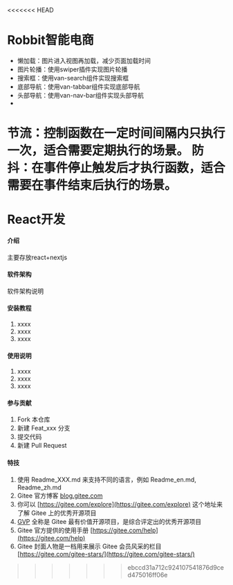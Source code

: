<<<<<<< HEAD
# Robbit智能电商

- 懒加载：图片进入视图再加载，减少页面加载时间
- 图片轮播：使用swiper插件实现图片轮播
- 搜索框：使用van-search组件实现搜索框
- 底部导航：使用van-tabbar组件实现底部导航
- 头部导航：使用van-nav-bar组件实现头部导航
- 
节流：控制函数在一定时间间隔内只执行一次，适合需要定期执行的场景。
防抖：在事件停止触发后才执行函数，适合需要在事件结束后执行的场景。
=======
# React开发

#### 介绍
主要存放react+nextjs

#### 软件架构
软件架构说明


#### 安装教程

1.  xxxx
2.  xxxx
3.  xxxx

#### 使用说明

1.  xxxx
2.  xxxx
3.  xxxx

#### 参与贡献

1.  Fork 本仓库
2.  新建 Feat_xxx 分支
3.  提交代码
4.  新建 Pull Request


#### 特技

1.  使用 Readme\_XXX.md 来支持不同的语言，例如 Readme\_en.md, Readme\_zh.md
2.  Gitee 官方博客 [blog.gitee.com](https://blog.gitee.com)
3.  你可以 [https://gitee.com/explore](https://gitee.com/explore) 这个地址来了解 Gitee 上的优秀开源项目
4.  [GVP](https://gitee.com/gvp) 全称是 Gitee 最有价值开源项目，是综合评定出的优秀开源项目
5.  Gitee 官方提供的使用手册 [https://gitee.com/help](https://gitee.com/help)
6.  Gitee 封面人物是一档用来展示 Gitee 会员风采的栏目 [https://gitee.com/gitee-stars/](https://gitee.com/gitee-stars/)
>>>>>>> ebccd31a712c924107541876d9ced475016ff06e
